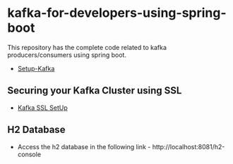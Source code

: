 # kafka-for-developers-using-spring-boot

This repository has the complete code related to kafka producers/consumers using spring boot.



- [Setup-Kafka](https://github.com/KurtisHoang/ApacheKafkaWithSpringBoot/blob/master/SetUpKafka.md)

## Securing your Kafka Cluster using SSL

- [Kafka SSL SetUp](https://github.com/KurtisHoang/ApacheKafkaWithSpringBoot/blob/master/Kafka_Security.md)

## H2 Database

- Access the h2 database in the following link - http://localhost:8081/h2-console
